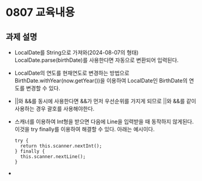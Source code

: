# 0807 교육내용
## 과제 설명
 - LocalDate를 String으로 가져와(2024-08-07의 형태) LocalDate.parse(birthDate)를 사용한다면 자동으로 변환되어 입력된다.
 - LocalDate의 연도를 현재연도로 변경하는 방법으로 BirthDate.withYear(now.getYear())을 이용하여 LocalDate인 BirthDate의 연도를 변경할 수 있다.
 - ||와 &&를 동시에 사용한다면 &&가 먼저 우선순위를 가지게 되므로 ||와 &&를 같이 사용하는 경우 괄호를 사용해야한다.
 - 스캐너를 이용하여 Int형을 받으면 다음에 Line을 입력받을 때 동작하지 않게된다. 이것을 try finally를 이용하여 해결할 수 있다. 아래는 예시이다.

       try {
         return this.scanner.nextInt();
       } finally {
         this.scanner.nextLine();
       }

 - 
